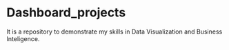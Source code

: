 # Dashboard_projects
It is a repository to demonstrate my skills in Data Visualization and Business Inteligence.
